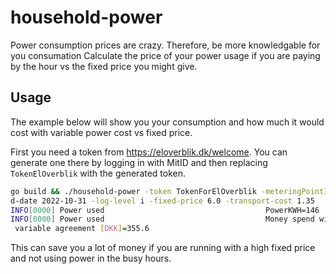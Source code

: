 # household-power

Power consumption prices are crazy. Therefore, be more knowledgable for you
consumation Calculate the price of your power usage if you are paying by the
hour vs the fixed price you might give.

## Usage 

The example below will show you your consumption and how much it would cost with
variable power cost vs fixed price.

First you need a token from https://eloverblik.dk/welcome. You can generate one
there by logging in with MitID and then replacing `TokenElOverblik` with the
generated token.

```bash
go build && ./household-power -token TokenForElOverblik -meteringPointId 132813343 -start-date 2022-10-01 -en
d-date 2022-10-31 -log-level i -fixed-price 6.0 -transport-cost 1.35
INFO[0000] Power used                                    PowerKWH=146                                                 
INFO[0000] Power used                                    Money spend with fixed agreement [DKK]=877.1 Money spend with
 variable agreement [DKK]=355.6
```

This can save you a lot of money if you are running with a high fixed price and
not using power in the busy hours. 